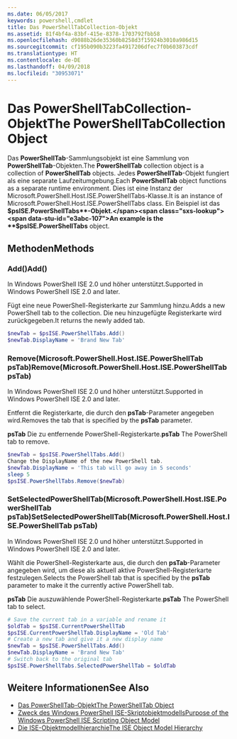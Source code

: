 ```yaml
---
ms.date: 06/05/2017
keywords: powershell,cmdlet
title: Das PowerShellTabCollection-Objekt
ms.assetid: 81f4bf4a-83bf-415e-8378-1703792fbb58
ms.openlocfilehash: d9088b26de35360b8258d3f15924b3010a986d15
ms.sourcegitcommit: cf195b090b3223fa4917206dfec7f0b603873cdf
ms.translationtype: HT
ms.contentlocale: de-DE
ms.lasthandoff: 04/09/2018
ms.locfileid: "30953071"
---
```

# <a name="the-powershelltabcollection-object"></a><span data-ttu-id="e3abc-103">Das PowerShellTabCollection-Objekt</span><span class="sxs-lookup"><span data-stu-id="e3abc-103">The PowerShellTabCollection Object</span></span>

<span data-ttu-id="e3abc-104">Das **PowerShellTab**-Sammlungsobjekt ist eine Sammlung von **PowerShellTab**-Objekten.</span><span class="sxs-lookup"><span data-stu-id="e3abc-104">The **PowerShellTab** collection object is a collection of **PowerShellTab** objects.</span></span> <span data-ttu-id="e3abc-105">Jedes **PowerShellTab**-Objekt fungiert als eine separate Laufzeitumgebung.</span><span class="sxs-lookup"><span data-stu-id="e3abc-105">Each **PowerShellTab** object functions as a separate runtime environment.</span></span> <span data-ttu-id="e3abc-106">Dies ist eine Instanz der Microsoft.PowerShell.Host.ISE.PowerShellTabs-Klasse.</span><span class="sxs-lookup"><span data-stu-id="e3abc-106">It is an instance of Microsoft.PowerShell.Host.ISE.PowerShellTabs class.</span></span> <span data-ttu-id="e3abc-107">Ein Beispiel ist das **$psISE.PowerShellTabs**-Objekt.</span><span class="sxs-lookup"><span data-stu-id="e3abc-107">An example is the **$psISE.PowerShellTabs** object.</span></span>

## <a name="methods"></a><span data-ttu-id="e3abc-108">Methoden</span><span class="sxs-lookup"><span data-stu-id="e3abc-108">Methods</span></span>

### <a name="add"></a><span data-ttu-id="e3abc-109">Add\(\)</span><span class="sxs-lookup"><span data-stu-id="e3abc-109">Add\(\)</span></span>

<span data-ttu-id="e3abc-110">In Windows PowerShell ISE 2.0 und höher unterstützt.</span><span class="sxs-lookup"><span data-stu-id="e3abc-110">Supported in Windows PowerShell ISE 2.0 and later.</span></span>

<span data-ttu-id="e3abc-111">Fügt eine neue PowerShell-Registerkarte zur Sammlung hinzu.</span><span class="sxs-lookup"><span data-stu-id="e3abc-111">Adds a new PowerShell tab to the collection.</span></span> <span data-ttu-id="e3abc-112">Die neu hinzugefügte Registerkarte wird zurückgegeben.</span><span class="sxs-lookup"><span data-stu-id="e3abc-112">It returns the newly added tab.</span></span>

```powershell
$newTab = $psISE.PowerShellTabs.Add()
$newTab.DisplayName = 'Brand New Tab'
```

### <a name="removemicrosoftpowershellhostisepowershelltab-pstab"></a><span data-ttu-id="e3abc-113">Remove\(Microsoft.PowerShell.Host.ISE.PowerShellTab psTab\)</span><span class="sxs-lookup"><span data-stu-id="e3abc-113">Remove\(Microsoft.PowerShell.Host.ISE.PowerShellTab psTab\)</span></span>

<span data-ttu-id="e3abc-114">In Windows PowerShell ISE 2.0 und höher unterstützt.</span><span class="sxs-lookup"><span data-stu-id="e3abc-114">Supported in Windows PowerShell ISE 2.0 and later.</span></span>

<span data-ttu-id="e3abc-115">Entfernt die Registerkarte, die durch den **psTab**-Parameter angegeben wird.</span><span class="sxs-lookup"><span data-stu-id="e3abc-115">Removes the tab that is specified by the **psTab** parameter.</span></span>

<span data-ttu-id="e3abc-116">**psTab** Die zu entfernende PowerShell-Registerkarte.</span><span class="sxs-lookup"><span data-stu-id="e3abc-116">**psTab** The PowerShell tab to remove.</span></span>

```powershell
$newTab = $psISE.PowerShellTabs.Add()
Change the DisplayName of the new PowerShell tab.
$newTab.DisplayName = 'This tab will go away in 5 seconds'
sleep 5
$psISE.PowerShellTabs.Remove($newTab)
```

### <a name="setselectedpowershelltabmicrosoftpowershellhostisepowershelltab-pstab"></a><span data-ttu-id="e3abc-117">SetSelectedPowerShellTab\(Microsoft.PowerShell.Host.ISE.PowerShellTab psTab\)</span><span class="sxs-lookup"><span data-stu-id="e3abc-117">SetSelectedPowerShellTab\(Microsoft.PowerShell.Host.ISE.PowerShellTab psTab\)</span></span>

<span data-ttu-id="e3abc-118">In Windows PowerShell ISE 2.0 und höher unterstützt.</span><span class="sxs-lookup"><span data-stu-id="e3abc-118">Supported in Windows PowerShell ISE 2.0 and later.</span></span>

<span data-ttu-id="e3abc-119">Wählt die PowerShell-Registerkarte aus, die durch den **psTab**-Parameter angegeben wird, um diese als aktuell aktive PowerShell-Registerkarte festzulegen.</span><span class="sxs-lookup"><span data-stu-id="e3abc-119">Selects the PowerShell tab that is specified by the **psTab** parameter to make it the currently active PowerShell tab.</span></span>

<span data-ttu-id="e3abc-120">**psTab** Die auszuwählende PowerShell-Registerkarte.</span><span class="sxs-lookup"><span data-stu-id="e3abc-120">**psTab** The PowerShell tab to select.</span></span>

```powershell
# Save the current tab in a variable and rename it
$oldTab = $psISE.CurrentPowerShellTab
$psISE.CurrentPowerShellTab.DisplayName = 'Old Tab'
# Create a new tab and give it a new display name
$newTab = $psISE.PowerShellTabs.Add()
$newTab.DisplayName = 'Brand New Tab'
# Switch back to the original tab
$psISE.PowerShellTabs.SelectedPowerShellTab = $oldTab
```

## <a name="see-also"></a><span data-ttu-id="e3abc-121">Weitere Informationen</span><span class="sxs-lookup"><span data-stu-id="e3abc-121">See Also</span></span>

- [<span data-ttu-id="e3abc-122">Das PowerShellTab-Objekt</span><span class="sxs-lookup"><span data-stu-id="e3abc-122">The PowerShellTab Object</span></span>](The-PowerShellTab-Object.md)
- [<span data-ttu-id="e3abc-123">Zweck des Windows PowerShell ISE-Skriptobjektmodells</span><span class="sxs-lookup"><span data-stu-id="e3abc-123">Purpose of the Windows PowerShell ISE Scripting Object Model</span></span>](Purpose-of-the-Windows-PowerShell-ISE-Scripting-Object-Model.md)
- [<span data-ttu-id="e3abc-124">Die ISE-Objektmodellhierarchie</span><span class="sxs-lookup"><span data-stu-id="e3abc-124">The ISE Object Model Hierarchy</span></span>](The-ISE-Object-Model-Hierarchy.md)